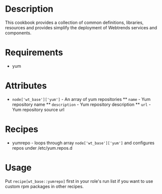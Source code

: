 Description
===========

This cookbook provides a collection of common definitions, libraries, resources and provides simplify the deployment of Webtrends services and components.

Requirements
============

* yum

Attributes
==========

* `node['wt_base']['yum']` - An array of yum repositories
** `name` - Yum repository name
** `description` - Yum repository description
** `url` - Yum repository source url

Recipes
=======

* yumrepo - loops through array `node['wt_base']['yum']` and configures repos under /etc/yum.repos.d

Usage
=====

Put `recipe[wt_base::yumrepo]` first in your role's run list if you want to use custom rpm packages in other recipes.
